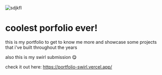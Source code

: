  ![sdjkfl](https://github.com/user-attachments/assets/271d4534-8c4a-4ece-b059-fc91b529f8c3)
﻿
 # coolest porfolio ever!

 this is my portfolio to get to know me more and showcase some projects that i've built throughout the years

 also this is my swirl submission 😋

check it out here: https://portfolio-swirl.vercel.app/
